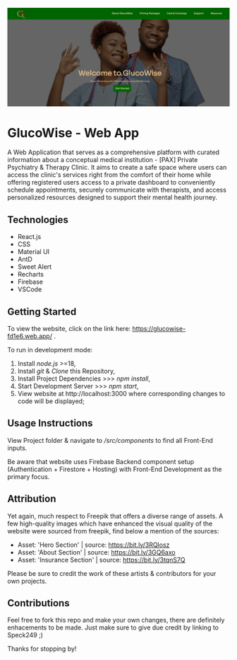 ![Landing Page](./src/Images/Banner.png)

# GlucoWise - Web App
A Web Application that serves as a comprehensive platform with curated information about a conceptual medical institution - [PAX] Private Psychiatry & Therapy Clinic. It aims to create a safe space where users can access the clinic's services right from the comfort of their home while offering registered users access to a private dashboard to conveniently schedule appointments, securely communicate with therapists, and access personalized resources designed to support their mental health journey.  

## Technologies
* React.js
* CSS
* Material UI
* AntD
* Sweet Alert
* Recharts
* Firebase
* VSCode

## Getting Started
To view the website, click on the link here: https://glucowise-fd1e6.web.app/ .

To run in development mode:
1. Install *node.js* >=18,
2. Install *git* & *Clone* this Repository,
3. Install Project Dependencies >>> *npm install*,
4. Start Development Server >>> *npm start*,
5. View website at http://localhost:3000 where corresponding changes to code will be displayed;

## Usage Instructions
View Project folder & navigate to */src/components* to find all Front-End inputs.

Be aware that website uses Firebase Backend component setup (Authentication + Firestore + Hosting) with Front-End Development as the primary focus.

## Attribution
Yet again, much respect to Freepik that offers a diverse range of assets. A few high-quality images which have enhanced the visual quality of the website were sourced from freepik, find below a mention of the sources:

* Asset: 'Hero Section' | source: https://bit.ly/3RQlosz
* Asset: 'About Section' | source: https://bit.ly/3GQ6axo
* Asset: 'Insurance Section' | source: https://bit.ly/3tqnS7Q

Please be sure to credit the work of these artists & contributors for your own projects. 

## Contributions
Feel free to fork this repo and make your own changes, there are definitely enhacements to be made. Just make sure to give due credit by linking to Speck249 ;)

Thanks for stopping by!